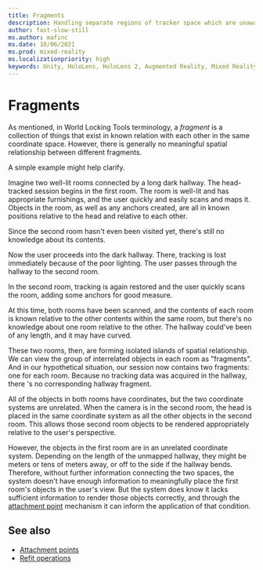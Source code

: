 ```yaml
---
title: Fragments
description: Handling separate regions of tracker space which are unaware of each other.
author: fast-slow-still
ms.author: mafinc
ms.date: 10/06/2021
ms.prod: mixed-reality
ms.localizationpriority: high
keywords: Unity, HoloLens, HoloLens 2, Augmented Reality, Mixed Reality, ARCore, ARKit, development, MRTK
---
```


# Fragments

As mentioned, in World Locking Tools terminology, a *fragment* is a collection of things that exist in known relation with each other in the same coordinate space. However, there is generally no meaningful spatial relationship between different fragments.

A simple example might help clarify.

Imagine two well-lit rooms connected by a long dark hallway. The head-tracked session begins in the first room. The room is well-lit and has appropriate furnishings, and the user quickly and easily scans and maps it. Objects in the room, as well as any anchors created, are all in known positions relative to the head and relative to each other.

Since the second room hasn't even been visited yet, there's still no knowledge about its contents.

Now the user proceeds into the dark hallway. There, tracking is lost immediately because of the poor lighting. The user passes through the hallway to the second room.

In the second room, tracking is again restored and the user quickly scans the room, adding some anchors for good measure.

At this time, both rooms have been scanned, and the contents of each room is known relative to the other contents within the same room, but there's no knowledge about one room relative to the other. The hallway could've been of any length, and it may have curved.

These two rooms, then, are forming isolated islands of spatial relationship. We can view the group of interrelated objects in each room as "fragments". And in our hypothetical situation, our session now contains two fragments: one for each room. Because no tracking data was acquired in the hallway, there 's no corresponding hallway fragment.

All of the objects in both rooms have coordinates, but the two coordinate systems are unrelated. When the camera is in the second room, the head is placed in the same coordinate system as all the other objects in the second room. This allows those second room objects to be rendered appropriately relative to the user's perspective.

However, the objects in the first room are in an unrelated coordinate system. Depending on the length of the unmapped hallway, they might be meters or tens of meters away, or off to the side if the hallway bends. Therefore, without further information connecting the two spaces, the system doesn't have enough information to meaningfully place the first room's objects in the user's view. But the system does know it lacks sufficient information to render those objects correctly, and through the [attachment point](AttachmentPoints.md) mechanism it can inform the application of that condition.

## See also

* [Attachment points](AttachmentPoints.md)
* [Refit operations](RefitOperations.md)